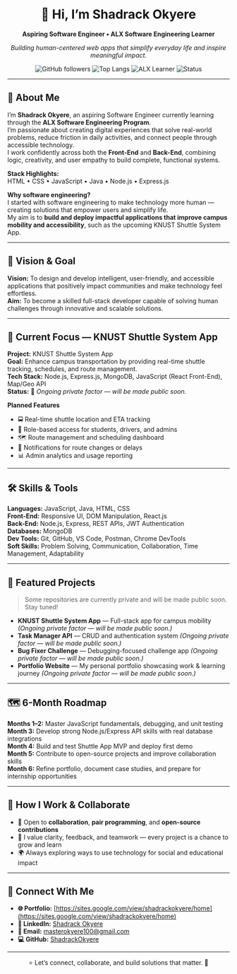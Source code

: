 <!-- Shadrack Okyere GitHub Profile README -->
<div align="center">
  <h1>👋 Hi, I’m Shadrack Okyere</h1>
  <p><strong>Aspiring Software Engineer • ALX Software Engineering Learner</strong></p>
  <p><em>Building human-centered web apps that simplify everyday life and inspire meaningful impact.</em></p>

  <!-- Badges -->
  <p>
    <img alt="GitHub followers" src="https://img.shields.io/github/followers/ShadrackOkyere?label=Followers&style=flat-square" />
    <img alt="Top Langs" src="https://img.shields.io/badge/Top%20Langs-JS%20%7C%20Java%20%7C%20HTML-blue?style=flat-square" />
    <img alt="ALX Learner" src="https://img.shields.io/badge/ALX-Software%20Engineering-orange?style=flat-square" />
    <img alt="Status" src="https://img.shields.io/badge/status-active-brightgreen?style=flat-square" />
  </p>
</div>

---

## 🧭 About Me
I’m **Shadrack Okyere**, an aspiring Software Engineer currently learning through the **ALX Software Engineering Program**.  
I’m passionate about creating digital experiences that solve real-world problems, reduce friction in daily activities, and connect people through accessible technology.  
I work confidently across both the **Front-End** and **Back-End**, combining logic, creativity, and user empathy to build complete, functional systems.

**Stack Highlights:**  
HTML • CSS • JavaScript • Java • Node.js • Express.js

**Why software engineering?**  
I started with software engineering to make technology more human — creating solutions that empower users and simplify life.  
My aim is to **build and deploy impactful applications that improve campus mobility and accessibility**, such as the upcoming KNUST Shuttle System App.

---

## 🎯 Vision & Goal
**Vision:** To design and develop intelligent, user-friendly, and accessible applications that positively impact communities and make technology feel effortless.  
**Aim:** To become a skilled full-stack developer capable of solving human challenges through innovative and scalable solutions.

---

## 🚀 Current Focus — KNUST Shuttle System App
**Project:** KNUST Shuttle System App  
**Goal:** Enhance campus transportation by providing real-time shuttle tracking, schedules, and route management.  
**Tech Stack:** Node.js, Express.js, MongoDB, JavaScript (React Front-End), Map/Geo API  
**Status:** 🧩 *Ongoing private factor — will be made public soon.*

**Planned Features**
- 🚍 Real-time shuttle location and ETA tracking  
- 👥 Role-based access for students, drivers, and admins  
- 🗺️ Route management and scheduling dashboard  
- 🔔 Notifications for route changes or delays  
- 📊 Admin analytics and usage reporting

---

## 🛠️ Skills & Tools
**Languages:** JavaScript, Java, HTML, CSS  
**Front-End:** Responsive UI, DOM Manipulation, React.js  
**Back-End:** Node.js, Express, REST APIs, JWT Authentication  
**Databases:** MongoDB  
**Dev Tools:** Git, GitHub, VS Code, Postman, Chrome DevTools  
**Soft Skills:** Problem Solving, Communication, Collaboration, Time Management, Adaptability  

---

## 📂 Featured Projects
> Some repositories are currently private and will be made public soon. Stay tuned!

- **KNUST Shuttle System App** — Full-stack app for campus mobility *(Ongoing private factor — will be made public soon.)*  
- **Task Manager API** — CRUD and authentication system *(Ongoing private factor — will be made public soon.)*  
- **Bug Fixer Challenge** — Debugging-focused challenge app *(Ongoing private factor — will be made public soon.)*  
- **Portfolio Website** — My personal portfolio showcasing work & learning journey *(Ongoing private factor — will be made public soon.)*

---

## 🗺️ 6-Month Roadmap
**Months 1–2:** Master JavaScript fundamentals, debugging, and unit testing  
**Month 3:** Develop strong Node.js/Express API skills with real database integrations  
**Month 4:** Build and test Shuttle App MVP and deploy first demo  
**Month 5:** Contribute to open-source projects and improve collaboration skills  
**Month 6:** Refine portfolio, document case studies, and prepare for internship opportunities  

---

## 🧩 How I Work & Collaborate
- 🤝 Open to **collaboration**, **pair programming**, and **open-source contributions**  
- 💬 I value clarity, feedback, and teamwork — every project is a chance to grow and learn  
- 🌍 Always exploring ways to use technology for social and educational impact  

---

## 📣 Connect With Me
- **🌐 Portfolio:** [https://sites.google.com/view/shadrackokyere/home](https://sites.google.com/view/shadrackokyere/home)  
- **💼 LinkedIn:** [Shadrack Okyere](https://www.linkedin.com/in/shadrack-okyere-564814326)  
- **📧 Email:** [masterokyere100@gmail.com](mailto:masterokyere100@gmail.com)  
- **💻 GitHub:** [ShadrackOkyere](https://github.com/ShadrackOkyere)  

---

<div align="center">
  <p>⭐ Let’s connect, collaborate, and build solutions that matter. 🚀</p>
</div>
